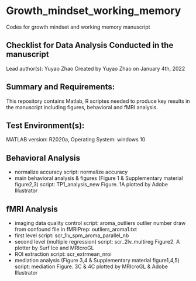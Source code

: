 # Growth_mindset_working_memory
Codes for growth mindset and working memory manuscript
## Checklist for Data Analysis Conducted in the manuscript
Lead author(s): Yuyao Zhao
Created by Yuyao Zhao on January 4th, 2022
## Summary and Requirements:
This repository contains Matlab, R scriptes needed to produce key results in the manuscript including figures, behavioral and fMRI analysis.
## Test Environment(s):
MATLAB version: R2020a, Operating System: windows 10
## Behavioral Analysis
- normalize accuracy 
script: normalize accuracy
- main behavioral analysis & figures (Figure 1 & Supplementary material figure2,3)
script: TP1_analysis_new
Figure. 1A plotted by Adobe Illustrator
## fMRI Analysis
- imaging data quality control
script: aroma_outliers
outlier number draw from confound file in fMRIPrep: outliers_aroma1.txt
- first level
script: scr_1lv_spm_aroma_parallel_nb
- second level (multiple regression)
script: scr_2lv_multireg
Figure2. A plotter by Surf Ice and MRIcroGL
- ROI extraction
script: scr_extrmean_nroi
- mediation analysis (Figure 3,4 & Supplementary material figure1,4,5)
script: mediation
Figure. 3C & 4C plotted by MRIcroGL & Adobe Illustrator
